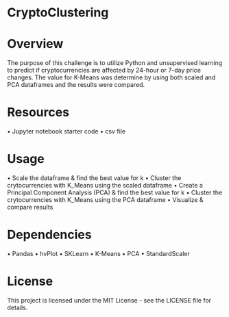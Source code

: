 # CryptoClustering
# Overview 
The purpose of this challenge is to utilize Python and unsupervised learning to predict if cryptocurrencies are affected by 24-hour or 7-day price changes. The value for K-Means was determine by using both scaled and PCA dataframes and the results were compared.

# Resources 
• Jupyter notebook starter code
• csv file

# Usage 
•   Scale the dataframe & find the best value for k
•   Cluster the crytocurrencies with K_Means using the scaled dataframe
•   Create a Principal Component Analysis (PCA) & find the best value for k
•   Cluster the crytocurrencies with K_Means using the PCA dataframe
•   Visualize & compare results

# Dependencies
• Pandas
• hvPlot
• SKLearn
• K-Means
• PCA
• StandardScaler

# License
This project is licensed under the MIT License - see the LICENSE file for details.

